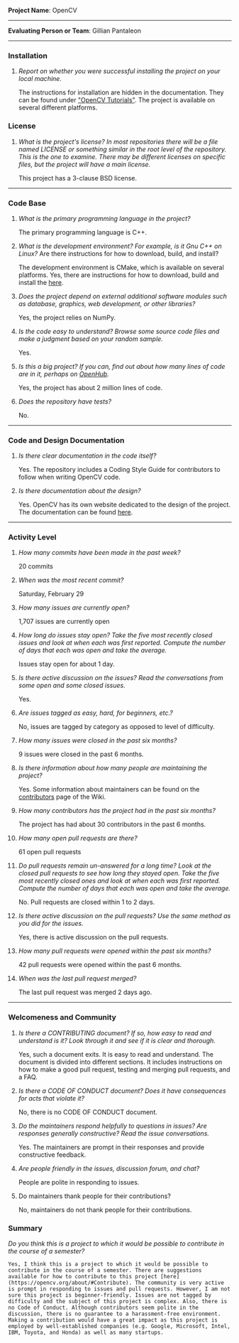 **Project Name**: OpenCV


---

**Evaluating Person or Team**: Gillian Pantaleon


---
### Installation
1. *Report on whether you were successful installing the project on your local machine.*

    The instructions for installation are hidden in the documentation. They can be found under ["OpenCV Tutorials"](https://docs.opencv.org/master/df/d65/tutorial_table_of_content_introduction.html).
    The project is available on several different platforms.


### License

1. *What is the project's license?
In most repositories there will be a file named LICENSE or something similar in
the root level of the repository. This is the one to examine. There may be
different licenses on specific files, but the project will have a main license.*

    This project has a 3-clause BSD license.
---

### Code Base


1. *What is the primary programming language in the project?*

    The primary programming language is C++.

1. *What is the development environment? For example, is it Gnu C++ on Linux?*
Are there instructions for how to download, build, and install?

    The development environment is CMake, which is available on several platforms.
    Yes, there are instructions for how to download, build and install the [here](https://docs.opencv.org/master/df/d65/tutorial_table_of_content_introduction.html).

1. *Does the project depend on external additional software modules such as
database, graphics, web development, or other libraries?*

    Yes, the project relies on NumPy.

1. *Is the code easy to understand? Browse some source code files and make
a judgment based on your random sample.*

    Yes.

1. *Is this a big project? If you can, find out about how many lines of code
are in it, perhaps on [OpenHub](https://www.openhub.net/).*

    Yes, the project has about 2 million lines of code.


1. *Does the repository have tests?*

    No.


---

### Code and Design Documentation
1. *Is there clear documentation in the code itself?*

    Yes. The repository includes a Coding Style Guide for contributors to follow when writing OpenCV code.


1. *Is there documentation about the design?*

    Yes. OpenCV has its own website dedicated to the design of the project. The documentation can be found [here](https://docs.opencv.org/master/).


---


### Activity Level


1. *How many commits have been made in the past week?*

    20 commits

1. *When was the most recent commit?*

    Saturday, February 29

1. *How many issues are currently open?*

    1,707 issues are currently open

1. *How long do issues stay open?
Take the five most recently closed issues and look at when each was first reported.
Compute the number of days that each was open and take the average.*

    Issues stay open for about 1 day.

1. *Is there active discussion on the issues?
Read the conversations from some open and some closed issues.*

    Yes.

1. *Are issues tagged as easy, hard, for beginners, etc.?*

    No, issues are tagged by category as opposed to level of difficulty.    

1. *How many issues were closed in the past six months?*

    9 issues were closed in the past 6 months.


1. *Is there information about how many people are maintaining the project?*

    Yes. Some information about maintainers can be found on the [contributors](https://github.com/opencv/opencv/wiki/Contributors) page of the Wiki.

1. *How many contributors has the project had in the past six months?*

    The project has had about 30 contributors in the past 6 months.


1. *How many open pull requests are there?*

    61 open pull requests

1. *Do pull requests remain un-answered for a long time?
Look at the closed pull requests to see how long they stayed open.
Take the five most recently closed ones and look at when each was first reported.
Compute the number of days that each was open and take the average.*

    No. Pull requests are closed within 1 to 2 days.

1. *Is there active discussion on the pull requests?
Use the same method as you did for the issues.*

    Yes, there is active discussion on the pull requests.

1. *How many pull requests were opened within the past six months?*

    42 pull requests were opened within the past 6 months.

1. *When was the last pull request merged?*

    The last pull request was merged 2 days ago.

---
### Welcomeness and Community

1. *Is there a CONTRIBUTING document? If so, how easy to read and understand is it?
Look through it and see if it is clear and thorough.*

    Yes, such a document exits. It is easy to read and understand. The document is divided into different sections.
    It includes instructions on how to make a good pull request, testing and merging pull requests, and a FAQ.

1. *Is there a CODE OF CONDUCT document? Does it have consequences for acts that
violate it?*

    No, there is no CODE OF CONDUCT document.

1. *Do the maintainers respond helpfully to questions in issues?
Are responses generally constructive?
Read the issue conversations.*

    Yes. The maintainers are prompt in their responses and provide constructive feedback.

1. *Are people friendly in the issues, discussion forum, and chat?*

    People are polite in responding to issues.

1. Do maintainers thank people for their contributions?

    No, maintainers do not thank people for their contributions.

### Summary
*Do you think this is a project to which it would be possible to contribute in the
course of a semester?*

    Yes, I think this is a project to which it would be possible to contribute in the course of a semester. There are suggestions available for how to contribute to this project [here](https://opencv.org/about/#Contribute). The community is very active is prompt in responding to issues and pull requests. However, I am not sure this project is beginner-friendly. Issues are not tagged by difficulty and the subject of this project is complex. Also, there is no Code of Conduct. Although contributors seem polite in the discussion, there is no guarantee to a harassment-free environment.  Making a contribution would have a great impact as this project is employed by well-established companies (e.g. Google, Microsoft, Intel, IBM, Toyota, and Honda) as well as many startups.
